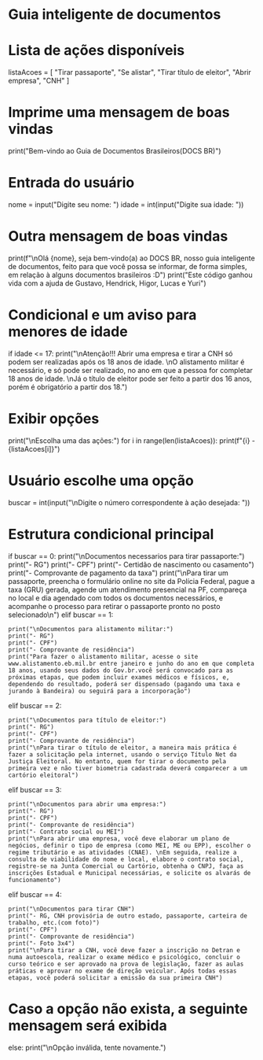 # Guia inteligente de documentos

# Lista de ações disponíveis
listaAcoes = [
    "Tirar passaporte",
    "Se alistar",
    "Tirar título de eleitor",
    "Abrir empresa",
    "CNH"
]
# Imprime uma mensagem de boas vindas
print("Bem-vindo ao Guia de Documentos Brasileiros(DOCS BR)")

# Entrada do usuário
nome = input("Digite seu nome: ")
idade = int(input("Digite sua idade: "))

# Outra mensagem de boas vindas
print(f"\nOlá {nome}, seja bem-vindo(a) ao DOCS BR, nosso guia inteligente de documentos, feito para que você possa se informar, de forma simples, em relação à alguns documentos brasileiros :D")
print("Este código ganhou vida com a ajuda de Gustavo, Hendrick, Higor, Lucas e Yuri")

# Condicional e um aviso para menores de idade
if idade <= 17:
    print("\nAtenção!!! Abrir uma empresa e tirar a CNH só podem ser realizadas após os 18 anos de idade. \nO alistamento militar é necessário, e só pode ser realizado, no ano em que a pessoa for completar 18 anos de idade. \nJá o título de eleitor pode ser feito a partir dos 16 anos, porém é obrigatório a partir dos 18.")

# Exibir opções
print("\nEscolha uma das ações:")
for i in range(len(listaAcoes)):
    print(f"{i} - {listaAcoes[i]}")

# Usuário escolhe uma opção
buscar = int(input("\nDigite o número correspondente à ação desejada: "))

# Estrutura condicional principal
if buscar == 0:
    print("\nDocumentos necessarios para tirar passaporte:")
    print("- RG")
    print("- CPF")
    print("- Certidão de nascimento ou casamento")
    print("- Comprovante de pagamento da taxa")
    print("\nPara tirar um passaporte, preencha o formulário online no site da Polícia Federal, pague a taxa (GRU) gerada, agende um atendimento presencial na PF, compareça no local e dia agendado com todos os documentos necessários, e acompanhe o processo para retirar o passaporte pronto no posto selecionado\n")
elif buscar == 1:

    print("\nDocumentos para alistamento militar:")
    print("- RG")
    print("- CPF")
    print("- Comprovante de residência")
    print("Para fazer o alistamento militar, acesse o site www.alistamento.eb.mil.br entre janeiro e junho do ano em que completa 18 anos, usando seus dados do Gov.br.você será convocado para as próximas etapas, que podem incluir exames médicos e físicos, e, dependendo do resultado, poderá ser dispensado (pagando uma taxa e jurando à Bandeira) ou seguirá para a incorporação")

elif buscar == 2:

    print("\nDocumentos para título de eleitor:")
    print("- RG")
    print("- CPF")
    print("- Comprovante de residência")
    print("\nPara tirar o título de eleitor, a maneira mais prática é fazer a solicitação pela internet, usando o serviço Título Net da Justiça Eleitoral. No entanto, quem for tirar o documento pela primeira vez e não tiver biometria cadastrada deverá comparecer a um cartório eleitoral")

elif buscar == 3:
        
    print("\nDocumentos para abrir uma empresa:")
    print("- RG")
    print("- CPF")
    print("- Comprovante de residência")
    print("- Contrato social ou MEI")
    print("\nPara abrir uma empresa, você deve elaborar um plano de negócios, definir o tipo de empresa (como MEI, ME ou EPP), escolher o regime tributário e as atividades (CNAE). \nEm seguida, realize a consulta de viabilidade do nome e local, elabore o contrato social, registre-se na Junta Comercial ou Cartório, obtenha o CNPJ, faça as inscrições Estadual e Municipal necessárias, e solicite os alvarás de funcionamento")

elif buscar == 4:
    
    print("\nDocumentos para tirar CNH")
    print("- RG, CNH provisória de outro estado, passaporte, carteira de trabalho, etc.(com foto)")
    print("- CPF")
    print("- Comprovante de residência")
    print("- Foto 3x4")
    print("\nPara tirar a CNH, você deve fazer a inscrição no Detran e numa autoescola, realizar o exame médico e psicológico, concluir o curso teórico e ser aprovado na prova de legislação, fazer as aulas práticas e aprovar no exame de direção veicular. Após todas essas etapas, você poderá solicitar a emissão da sua primeira CNH")
# Caso a opção não exista, a seguinte mensagem será exibida
else:
    print("\nOpção inválida, tente novamente.")

